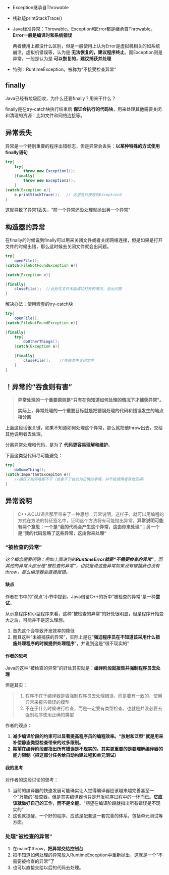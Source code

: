 - Exception继承自Throwable

- 栈轨迹printStackTrace()

- Java标准异常：Throwable。Exception和Error都是继承自Throwable。**Error一般是编译时和系统错误**

  两者使用上都没什么区别，但是一般使用上认为Error是虚拟机相关的如系统崩溃，虚拟机错误等，认为是 **无法恢复的，建议程序终止**。而Exception则是异常，一般是认为是 **可以恢复的，建议捕获并处理**

- 特例：RuntimeException。被称为“不接受检查异常“

## finally

Java已经有垃圾回收，为什么还要finally？用来干什么？

finally是在try-catch块执行结束后 **保证会执行的代码块**，用来处理其他需要关闭和清理的资源：比如文件和网络连接等。



## 异常丢失

异常是一个特别重要的程序出错标志，但是异常会丢失：**以某种特殊的方式使用finally语句**

```java
try{
    try{
        throw new Exception1();
    }finally{
        throw new Exception2();
    }
}catch(Exception e){
    e.printStackTrace();   // 这里会只接收到Exception2
}
```

这就导致了异常1丢失，“前一个异常还没处理就抛出另一个异常”

## 构造器的异常

在finally的时候说到finally可以用来关闭文件或者关闭网络连接，但是如果是打开文件的时候出错，那么这时候去关闭文件就会出问题。

```java
try{
    openFile();
}catch(FileNotFoundException e){
    
}catch(Exception e){
    
}finally{
    closeFile();  //此处在文件未能成功打开的情况，会出问题
}
```

解决办法：使用嵌套的try-catch块

```java
try{
    openFile();
}catch(FileNotFoundException e){
    
}finally{
    try{
        doOtherThings();
    }catch(Exception e){
        
    }finally{
        closeFile();    //在嵌套中关闭文件
    }
}
```

## ！异常的“吞食则有害”

> **异常处理的一个重要原则是“只有在你知道如何处理的情况下才捕获异常”。**
>
> **实际上，异常处理的一个重要目标就是把错误处理的代码和错误发生的地点相分离**

上面这段话很关键，如果不知道如何处理这个异常，那么就把他throw出去，交给其他调用者去处理。

分离异常处理和代码，是为了 **代码更容易理解和维护**。

下面这类型代码尽可能避免：

```java
try{
    doSomeThing();
}catch(ImportantExcepiton e){
    //捕获了如何啥都不干（或者干了自以为正确的事情，并不给调用者其他空间）
}
```

## 异常说明

>  C++从CLU语言那里带来了一种思想：异常说明。这样子，就可以用编程的方式在方法的特征签名中，证明这个方法将有可能抛出异常。**异常说明可能有两个意思：一个是“我的代码会产生这个异常，这由你来处理”；另一个是“我的代码忽略了这些异常，这由你来处理“**

### “被检查的异常”

*这个概念需要明确：例如上面说到的**RuntimeError就是“不需要检查的异常”**，而其他的异常大部分是“被检查的异常“，也就是说这些异常如果没有被捕获也没有throw，那么编译器会直接报错。*

#### 缺点

作者在书中的”观点“小节中提到，Java借鉴C++的折中”被检查的异常“是一种**尝试**。

从示意程序和小型程序来看，这种“被检查的异常”的好处很明显，但是程序开始变大之后，可能并不是这么理想。

1. 首先这个会导致开发效率的降低
2. 而且这种“未被捕获的异常”，实际上是在“**强迫程序员在不知道该采用什么措施处理程序的时候提供处理程序**”，并说到这是“很不现实的”

####  作者的思考

Java的这种“被检查的异常”的好处其实就是：**编译阶段就报告并强制程序员去处理**

但是其实：

> 1. 程序不在于编译器是否强制程序员去处理错误，而是要有一致的、使用异常来报告错误的模型
> 2. 不在于什么时候进行检查，而是一定要有类型检查。也就是并没必要去强制程序使用正确的类型

作者的观点：

1. **减少编译阶段的约束可以显著提高程序员的编程效率。“放射和泛型”就是用来补偿静态类型检查带来的过多限制。**
2. **期望在编译阶段都指出所有错误是不现实的。其实更重要的是要理解编译器的能力限制（把这部分任务给自动构建过程和单元测试）**

#### 我的思考

对作者的这段讨论的思考：

1. 当前的编译器的快速发展可能确实让人觉得编译器应该越来越完善甚至一个”万能的“检查器。但是其实编译器也只是开发程序过程中的一环而已。**它应该就做好自己的工作，而不是全能**。“期望在编译阶段就指出所有错误是不现实的”
2. 这也就提醒，一个好的程序，应该是配套这一套完善的体系，包括单元测试等方面。

### 处理“被检查的异常”

1. 在main中throw，**把异常交给控制台**
2. 把不知道如何处理的异常放入RuntimeException中重新抛出，这就是一个“不需要被检查的异常”了
3. 也可以直接交给以后的代码去处理。
